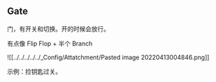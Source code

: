 ## Gate

门，有开关和切换。开的时候会放行。

有点像 Flip Flop + 半个 Branch


![[../../../../../_Config/Attatchment/Pasted image 20220413004846.png]]

示例：捡钥匙过关。

